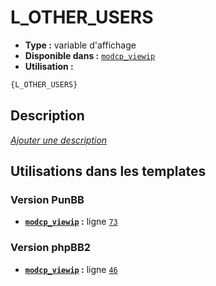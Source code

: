 # L_OTHER_USERS
* __Type :__ variable d'affichage
* __Disponible dans :__ [`modcp_viewip`](../tpl/var/modcp_viewip.md#readme)
* __Utilisation :__

```html
{L_OTHER_USERS}
```

## Description
[*Ajouter une description*](https://fa-tvars.appspot.com/var/L_OTHER_USERS)

## Utilisations dans les templates

### Version PunBB
* __[`modcp_viewip`](../tpl/var/modcp_viewip.md#readme) :__ ligne [`73`](../tpl/src/punbb/modcp_viewip.tpl#L73)

### Version phpBB2
* __[`modcp_viewip`](../tpl/var/modcp_viewip.md#readme) :__ ligne [`46`](../tpl/src/subsilver/modcp_viewip.tpl#L46)